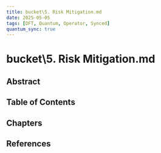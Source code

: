 ```yaml
---
title: bucket\5. Risk Mitigation.md
date: 2025-05-05
tags: [DFT, Quantum, Operator, Synced]
quantum_sync: true
---
```

# bucket\5. Risk Mitigation.md

## Abstract

## Table of Contents

## Chapters

## References

